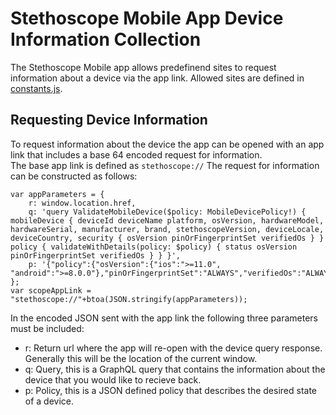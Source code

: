 # Stethoscope Mobile App Device Information Collection

The Stethoscope Mobile app allows predefinend sites to request information about a device via the app link. 
Allowed sites are defined in [constants.js](constants.js#1-5). 

Requesting Device Information
-----------------------------
To request information about the device the app can be opened with an app link that includes a base 64 encoded request for information.  
The base app link is defined as `stethoscope://`
The request for information can be constructed as follows: 
```
var appParameters = {
    r: window.location.href, 
    q: 'query ValidateMobileDevice($policy: MobileDevicePolicy!) { mobileDevice { deviceId deviceName platform, osVersion, hardwareModel, hardwareSerial, manufacturer, brand, stethoscopeVersion, deviceLocale, deviceCountry, security { osVersion pinOrFingerprintSet verifiedOs } } policy { validateWithDetails(policy: $policy) { status osVersion pinOrFingerprintSet verifiedOs } } }', 
    p: '{"policy":{"osVersion":{"ios":">=11.0", "android":">=8.0.0"},"pinOrFingerprintSet":"ALWAYS","verifiedOs":"ALWAYS"}}'
};
var scopeAppLink = "stethoscope://"+btoa(JSON.stringify(appParameters));
```

In the encoded JSON sent with the app link the following three parameters must be included: 
* r: Return url where the app will re-open with the device query response. Generally this will be the location of the current window. 
* q: Query, this is a GraphQL query that contains the information about the device that you would like to recieve back. 
* p: Policy, this is a JSON defined policy that describes the desired state of a device.


